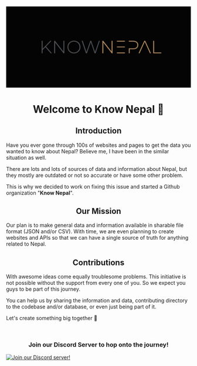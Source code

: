 ![Logo](./assets/logo.png)

<h1 align="center">Welcome to Know Nepal 👋</h1>

<h2 align="center">Introduction</h2>

Have you ever gone through 100s of websites and pages to get the data you wanted to know about Nepal?
Believe me, I have been in the similar situation as well.

There are lots and lots of sources of data and information about Nepal, but they mostly are outdated or not so accurate or have some other problem.

This is why we decided to work on fixing this issue and started a Github organization "**Know Nepal**".

<h2 align="center">Our Mission</h2>
Our plan is to make general data and information available in sharable file format (JSON and/or CSV). With time, we are even planning to create websites and APIs so that we can have a single source of truth for anything related to Nepal.

<h2 align="center">Contributions</h2>
With awesome ideas come equally troublesome problems.
This initiative is not possible without the support from every one of you.
So we expect you guys to be part of this journey.

You can help us by sharing the information and data, contributing directory to the codebase and/or database, or even just being part of it.

Let's create something big together 🙏

<br>
<h3 align="center">Join our Discord Server to hop onto the journey!</h3>

[![Join our Discord server!](https://invidget.switchblade.xyz/7jwZaa8WDr)](http://discord.gg/7jwZaa8WDr)
